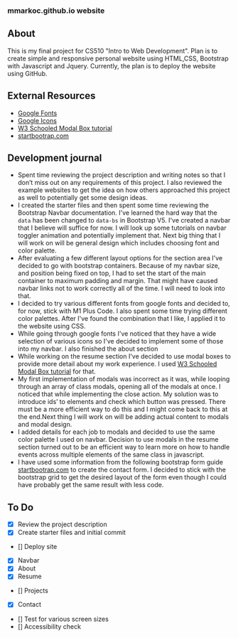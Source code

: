 ### mmarkoc.github.io website

## About

This is my final project for CS510 "Intro to Web Development". Plan is to create simple and responsive personal website using HTML,CSS, Bootstrap with Javascript and Jquery. Currently, the plan is to deploy the website using GitHub.

## External Resources

- [Google Fonts](https://fonts.googleapis.com/css2?family=M+PLUS+1+Code)
- [Google Icons](https://fonts.googleapis.com/icon?family=Material+Icons)
- [W3 Schooled Modal Box tutorial](https://www.w3schools.com/howto/howto_css_modals.asp)
- [startbootrap.com](https://startbootstrap.com/guides/bootstrap-form-setup-guide)

## Development journal

- Spent time reviewing the project description and writing notes so that I don’t miss out on any requirements of this project. I also reviewed the example websites to get the idea on how others approached this project as well to potentially get some design ideas.
- I created the starter files and then spent some time reviewing the Bootstrap Navbar documentation. I've learned the hard way that the `data` has been changed to `data-bs` in Bootstrap V5. I've created a navbar that I believe will suffice for now. I will look up some tutorials on navbar toggler animation and potentially implement that. Next big thing that I will work on will be general design which includes choosing font and color palette.
- After evaluating a few different layout options for the section area I've decided to go with bootstrap containers. Because of my navbar size, and position being fixed on top, I had to set the start of the main container to maximum padding and margin. That might have caused navbar links not to work correctly all of the time. I will need to look into that.
- I decided to try various different fonts from google fonts and decided to, for now, stick with M1 Plus Code. I also spent some time trying different color palettes. After I've found the combination that I like, I applied it to the website using CSS.
- While going through google fonts I've noticed that they have a wide selection of various icons so I've decided to implement some of those into my navbar. I also finished the about section
- While working on the resume section I've decided to use modal boxes to provide more detail about my work experience. I used [W3 Schooled Modal Box tutorial](https://www.w3schools.com/howto/howto_css_modals.asp) for that.
- My first implementation of modals was incorrect as it was, while looping through an array of class modals, opening all of the modals at once. I noticed that while implementing the close action. My solution was to introduce ids’ to elements and check which button was pressed. There must be a more efficient way to do this and I might come back to this at the end.Next thing I will work on will be adding actual content to modals and modal design.
- I added details for each job to modals and decided to use the same color palette I used on navbar. Decision to use modals in the resume section turned out to be an efficient way to learn more on how to handle events across multiple elements of the same class in javascript.
- I have used some information from the following bootstrap form guide [startbootrap.com](https://startbootstrap.com/guides/bootstrap-form-setup-guide) to create the contact form. I decided to stick with the bootstrap grid to get the desired layout of the form even though I could have probably get the same result with less code.

## To Do

- [x] Review the project description
- [x] Create starter files and initial commit
- [] Deploy site
- [x] Navbar
- [x] About
- [x] Resume
- [] Projects
- [x] Contact
- [] Test for various screen sizes
- [] Accessibility check
